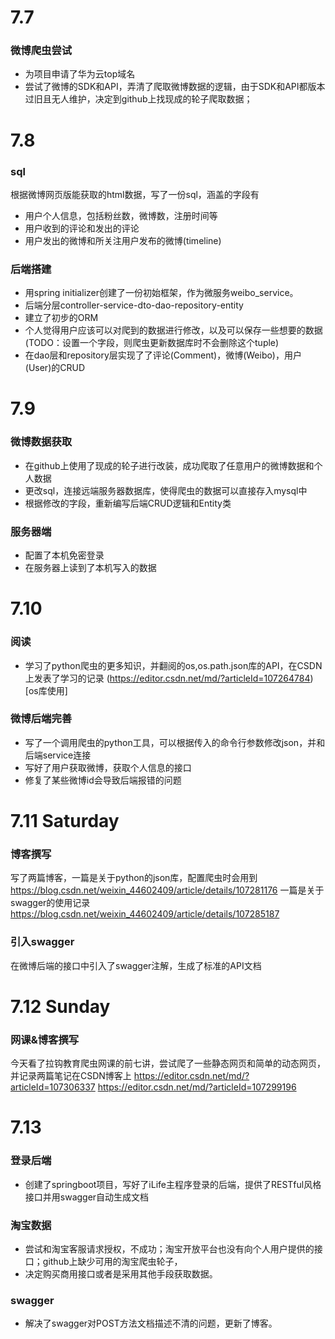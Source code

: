 # 7.7  
### 微博爬虫尝试
* 为项目申请了华为云top域名  
* 尝试了微博的SDK和API，弄清了爬取微博数据的逻辑，由于SDK和API都版本过旧且无人维护，决定到github上找现成的轮子爬取数据；  
# 7.8
### sql
根据微博网页版能获取的html数据，写了一份sql，涵盖的字段有     

* 用户个人信息，包括粉丝数，微博数，注册时间等  
* 用户收到的评论和发出的评论
* 用户发出的微博和所关注用户发布的微博(timeline)
### 后端搭建
* 用spring initializer创建了一份初始框架，作为微服务weibo_service。  
* 后端分层controller-service-dto-dao-repository-entity
* 建立了初步的ORM
* 个人觉得用户应该可以对爬到的数据进行修改，以及可以保存一些想要的数据(TODO：设置一个字段，则爬虫更新数据库时不会删除这个tuple)
* 在dao层和repository层实现了了评论(Comment)，微博(Weibo)，用户(User)的CRUD  
# 7.9
### 微博数据获取  
* 在github上使用了现成的轮子进行改装，成功爬取了任意用户的微博数据和个人数据
* 更改sql，连接远端服务器数据库，使得爬虫的数据可以直接存入mysql中
* 根据修改的字段，重新编写后端CRUD逻辑和Entity类
### 服务器端
* 配置了本机免密登录
* 在服务器上读到了本机写入的数据
# 7.10
### 阅读
* 学习了python爬虫的更多知识，并翻阅的os,os.path.json库的API，在CSDN上发表了学习的记录
(https://editor.csdn.net/md/?articleId=107264784)[os库使用]
### 微博后端完善
* 写了一个调用爬虫的python工具，可以根据传入的命令行参数修改json，并和后端service连接
* 写好了用户获取微博，获取个人信息的接口
* 修复了某些微博id会导致后端报错的问题
# 7.11 Saturday
### 博客撰写
写了两篇博客，一篇是关于python的json库，配置爬虫时会用到
https://blog.csdn.net/weixin_44602409/article/details/107281176
一篇是关于swagger的使用记录
https://blog.csdn.net/weixin_44602409/article/details/107285187
### 引入swagger
在微博后端的接口中引入了swagger注解，生成了标准的API文档

# 7.12 Sunday
### 网课&博客撰写
今天看了拉钩教育爬虫网课的前七讲，尝试爬了一些静态网页和简单的动态网页，并记录两篇笔记在CSDN博客上
https://editor.csdn.net/md/?articleId=107306337
https://editor.csdn.net/md/?articleId=107299196

# 7.13
### 登录后端
* 创建了springboot项目，写好了iLife主程序登录的后端，提供了RESTful风格接口并用swagger自动生成文档
### 淘宝数据
* 尝试和淘宝客服请求授权，不成功；淘宝开放平台也没有向个人用户提供的接口；github上缺少可用的淘宝爬虫轮子，
* 决定购买商用接口或者是采用其他手段获取数据。
### swagger
* 解决了swagger对POST方法文档描述不清的问题，更新了博客。